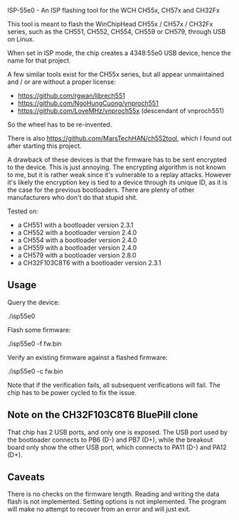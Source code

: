 ISP-55e0 - An ISP flashing tool for the WCH CH55x, CH57x and CH32Fx

This tool is meant to flash the WinChipHead CH55x / CH57x / CH32Fx
series, such as the CH551, CH552, CH554, CH559 or CH579, through USB
on Linux.

When set in ISP mode, the chip creates a 4348:55e0 USB device, hence
the name for that project.

A few similar tools exist for the CH55x series, but all appear
unmaintained and / or are without a proper license:

  * https://github.com/rgwan/librech551
  * https://github.com/NgoHungCuong/vnproch551
  * https://github.com/LoveMHz/vnproch55x   (descendant of vnproch551)

So the wheel has to be re-invented.

There is also https://github.com/MarsTechHAN/ch552tool, which I found
out after starting this project.

A drawback of these devices is that the firmware has to be sent
encrypted to the device. This is just annoying. The encrypting
algorithm is not known to me, but it is rather weak since it's
vulnerable to a replay attacks. However it's likely the encryption key
is tied to a device through its unique ID, as it is the case for the
previous bootloaders. There are plenty of other manufacturers who
don't do that stupid shit.

Tested on:
- a CH551 with a bootloader version 2.3.1
- a CH552 with a bootloader version 2.4.0
- a CH554 with a bootloader version 2.4.0
- a CH559 with a bootloader version 2.4.0
- a CH579 with a bootloader version 2.8.0
- a CH32F103C8T6 with a bootloader version 2.3.1


Usage
-----

Query the device:

  ./isp55e0

Flash some firmware:

  ./isp55e0 -f fw.bin

Verify an existing firmware against a flashed firmware:

  ./isp55e0 -c fw.bin

Note that if the verification fails, all subsequent verifications will
fail. The chip has to be power cycled to fix the issue.


Note on the CH32F103C8T6 BluePill clone
---------------------------------------

That chip has 2 USB ports, and only one is exposed. The USB port used
by the bootloader connects to PB6 (D-) and PB7 (D+), while the
breakout board only show the other USB port, which connects to PA11
(D-) and PA12 (D+).


Caveats
-------

There is no checks on the firmware length.
Reading and writing the data flash is not implemented.
Setting options is not implemented.
The program will make no attempt to recover from an error and will
just exit.
